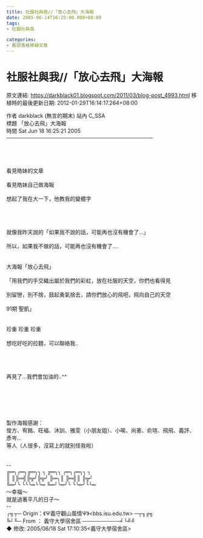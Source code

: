 ```yaml
---
title: 社服社與我//「放心去飛」大海報
date: 2005-06-14T16:25:00.000+08:00
tags: 
- 社服社與我

categories:
- 舊部落格移植文章
---
```


# 社服社與我//「放心去飛」大海報

原文連結: https://darkblack01.blogspot.com/2011/03/blog-post_4993.html
移植時的最後更新日期: 2012-01-29T16:14:17.264+08:00

作者  darkblack (無言的期末)                               站內  C_SSA<br />標題  「放心去飛」大海報<br />時間  Sat Jun 18 16:25:21 2005<br />───────────────────────────────────────<br /><br /><a name='more'></a><br /><br /><br />看見皓妹的文章<br /><br />看見皓妹自己做海報<br /><br />想起了我在大一下，他教我的變體字<br /><br /><br /><br /><br />就像我昨天說的「如果我不說的話，可能再也沒有機會了...」<br /><br />所以，如果我不做的話，可能再也沒有機會了....<br /><br /><br />大海報「放心去飛」<br /><br />「用我們的手交織出屬於我們的彩虹，放在社服的天空，你們也看得見<br /><br />別留戀，別不捨，鼓起勇氣捨去，請你們放心的飛吧，飛向自己的天空<br /><br />91期 聖凱」<br /><br /><br />珍重  珍重  珍重<br /><br />想吃好吃的拉麵，可以聯絡我..<br /><br /><br /><br /><br />再見了...我們會加油的..^^<br /><br /><br /><br /><br /><br /><br />製作海報感謝：<br />俊方、宥銘、旺褔、沐訓、雅雯（小朋友姐）、小唉、尚憲、俞瑄、飛飛、義評、彥岑...<br />等人（人很多，沒寫上的就別怪我啦）<br /><br /><br />--<br />╔═╮╭═╮╔═╮╮  ╮  ╔═╮╮    ╭═╮╭═╮╮  ╮<br />║  ║╠═╣╠╦╯╠╦╯  ╠═╮║    ╠═╣║    ╠╦╯<br />╚═╯╰  ╰╰╰═╰╰═  ╚═╯╰═╯╰  ╰╰═╯╰╰═<br />～幸福～<br />就是過著平凡的日子～<br />--<br />┌╗┬─ Origin：《Ψ義守觀山風情Ψ》&lt;bbs.isu.edu.tw&gt; ─┬╖╔╗<br />╚┘╙─ From  ： 義守大學宿舍區    ──────────╛└╝╝<br />◆ 修改: 2005/06/18 Sat 17:10:35&lt;義守大學宿舍區&gt;
